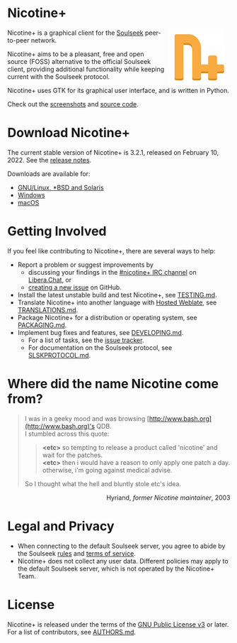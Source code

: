 # Nicotine+

<img src="pynicotine/gtkgui/icons/hicolor/scalable/apps/org.nicotine_plus.Nicotine.svg" align="right" width="128" style="margin: 0 10px">

Nicotine+ is a graphical client for the [Soulseek](https://www.slsknet.org/news/) peer-to-peer network.

Nicotine+ aims to be a pleasant, free and open source (FOSS) alternative to the official Soulseek client, providing additional functionality while keeping current with the Soulseek protocol.

Nicotine+ uses GTK for its graphical user interface, and is written in Python.

Check out the [screenshots](data/screenshots/SCREENSHOTS.md) and [source code](https://github.com/nicotine-plus/nicotine-plus).
<br clear="right">

# Download Nicotine+

The current stable version of Nicotine+ is 3.2.1, released on February 10, 2022. See the [release notes](NEWS.md).

Downloads are available for:

- [GNU/Linux, *BSD and Solaris](doc/DOWNLOADS.md#gnulinux-bsd-solaris)
- [Windows](doc/DOWNLOADS.md#windows)
- [macOS](doc/DOWNLOADS.md#macos)

# Getting Involved

If you feel like contributing to Nicotine+, there are several ways to help:

* Report a problem or suggest improvements by
  * discussing your findings in the [#nicotine+ IRC channel](https://web.libera.chat/?channel=#nicotine+) on [Libera.Chat](https://libera.chat/), or
  * [creating a new issue](https://github.com/nicotine-plus/nicotine-plus/issues) on GitHub.
* Install the latest unstable build and test Nicotine+, see [TESTING.md](doc/TESTING.md).
* Translate Nicotine+ into another language with [Hosted Weblate](https://hosted.weblate.org/engage/nicotine-plus), see [TRANSLATIONS.md](doc/TRANSLATIONS.md).
* Package Nicotine+ for a distribution or operating system, see [PACKAGING.md](doc/PACKAGING.md).
* Implement bug fixes and features, see [DEVELOPING.md](doc/DEVELOPING.md).
  * For a list of tasks, see the [issue tracker](https://github.com/nicotine-plus/nicotine-plus/issues).
  * For documentation on the Soulseek protocol, see [SLSKPROTOCOL.md](doc/SLSKPROTOCOL.md).

# Where did the name Nicotine come from?

> I was in a geeky mood and was browsing [http://www.bash.org](http://www.bash.org)'s QDB.  
I stumbled across this quote:  
>> **\<etc>** so tempting to release a product called 'nicotine' and wait for the patches.  
>> **\<etc>** then i would have a reason to only apply one patch a day. otherwise, i'm going against medical advise.  
>
> So I thought what the hell and bluntly stole etc's idea.  

<p align="right">Hyriand, <i>former Nicotine maintainer</i>, 2003</p>

# Legal and Privacy

- When connecting to the default Soulseek server, you agree to abide by the Soulseek [rules](https://www.slsknet.org/news/node/681) and [terms of service](https://www.slsknet.org/news/node/682).
- Nicotine+ does not collect any user data. Different policies may apply to the default Soulseek server, which is not operated by the Nicotine+ Team.

# License

Nicotine+ is released under the terms of the [GNU Public License v3](https://www.gnu.org/licenses/gpl-3.0-standalone.html) or later. For a list of contributors, see [AUTHORS.md](AUTHORS.md).
